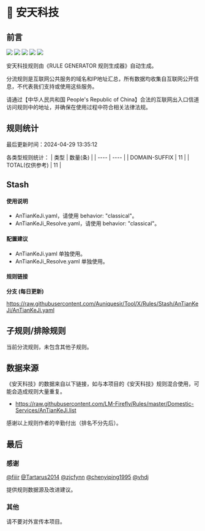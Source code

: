 # 🧸 安天科技

## 前言

![](https://shields.io/badge/-移除重复规则-ff69b4) ![](https://shields.io/badge/-DOMAIN与DOMAIN--SUFFIX合并-green) ![](https://shields.io/badge/-DOMAIN--SUFFIX间合并-critical) ![](https://shields.io/badge/-DOMAIN--SUFFIX与DOMAIN--KEYWORD合并-blue) ![](https://shields.io/badge/-IP--CIDR(6)合并-blueviolet) 

安天科技规则由《RULE GENERATOR 规则生成器》自动生成。

分流规则是互联网公共服务的域名和IP地址汇总，所有数据均收集自互联网公开信息，不代表我们支持或使用这些服务。

请通过【中华人民共和国 People's Republic of China】合法的互联网出入口信道访问规则中的地址，并确保在使用过程中符合相关法律法规。

## 规则统计

最后更新时间：2024-04-29 13:35:12

各类型规则统计：
| 类型 | 数量(条)  | 
| ---- | ----  |
| DOMAIN-SUFFIX | 11  | 
| TOTAL(仅供参考) | 11  | 


## Stash 

#### 使用说明
- AnTianKeJi.yaml，请使用 behavior: "classical"。
- AnTianKeJi_Resolve.yaml，请使用 behavior: "classical"。

#### 配置建议
- AnTianKeJi.yaml 单独使用。
- AnTianKeJi_Resolve.yaml 单独使用。

#### 规则链接
**分支 (每日更新)**

https://raw.githubusercontent.com/Auniquesir/Tool/X/Rules/Stash/AnTianKeJi/AnTianKeJi.yaml











## 子规则/排除规则


当前分流规则，未包含其他子规则。

## 数据来源

《安天科技》的数据来自以下链接，如与本项目的《安天科技》规则混合使用，可能会造成规则大量重复。

- https://raw.githubusercontent.com/LM-Firefly/Rules/master/Domestic-Services/AnTianKeJi.list


感谢以上规则作者的辛勤付出（排名不分先后）。

## 最后

### 感谢

[@fiiir](https://github.com/fiiir) [@Tartarus2014](https://github.com/Tartarus2014) [@zjcfynn](https://github.com/zjcfynn) [@chenyiping1995](https://github.com/chenyiping1995) [@vhdj](https://github.com/vhdj)

提供规则数据源及改进建议。

### 其他

请不要对外宣传本项目。